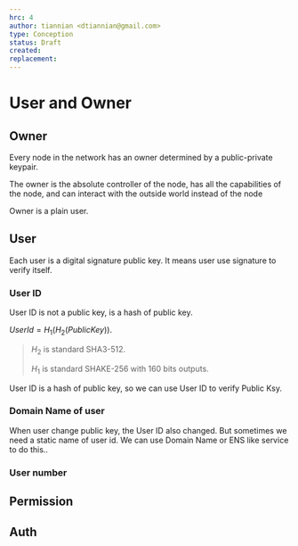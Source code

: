 ```yaml
---
hrc: 4
author: tiannian <dtiannian@gmail.com>
type: Conception
status: Draft
created: 
replacement:
---
```


# User and Owner

## Owner

Every node in the network has an owner determined by a public-private keypair.

The owner is the absolute controller of the node, has all the capabilities of the node,
and can interact with the outside world instead of the node

Owner is a plain user.

## User

Each user is a digital signature public key. It means user use signature to verify itself.

### User ID

User ID is not a public key, is a hash of public key.

$UserId=H_1(H_2(PublicKey))$.

> $H_2$ is standard SHA3-512.
>
> $H_1$ is standard SHAKE-256 with 160 bits outputs.

User ID is a hash of public key, so we can use User ID to verify Public Ksy.

### Domain Name of user

When user change public key, the User ID also changed. But sometimes we need
a static name of user id. We can use Domain Name or ENS like service to do this..

### User number

## Permission

## Auth


